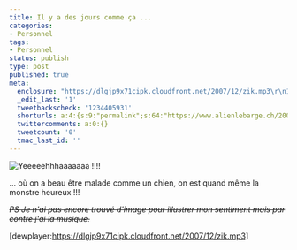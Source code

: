 ```yaml
---
title: Il y a des jours comme ça ...
categories:
- Personnel
tags:
- Personnel
status: publish
type: post
published: true
meta:
  enclosure: "https://dlgjp9x71cipk.cloudfront.net/2007/12/zik.mp3\r\n1264219\r\naudio/mpeg"
  _edit_last: '1'
  tweetbackscheck: '1234405931'
  shorturls: a:4:{s:9:"permalink";s:64:"https://www.alienlebarge.ch/2007/12/19/il-y-a-des-jours-comme-ca/";s:7:"tinyurl";s:25:"https://tinyurl.com/bh9n5j";s:4:"isgd";s:17:"https://is.gd/jeZc";s:5:"bitly";s:18:"https://bit.ly/124L";}
  twittercomments: a:0:{}
  tweetcount: '0'
  tmac_last_id: ''
---
```

<img src="https://dlgjp9x71cipk.cloudfront.net/2007/12/youpi.png" alt="Yeeeeehhhaaaaaaa !!!!" />

... où on a beau être malade comme un chien, on est quand même la monstre heureux !!!

<span style="text-decoration: line-through;"><em>PS
Je n'ai pas encore trouvé d'image pour illustrer mon sentiment  mais par contre j'ai la musique.</em></span>

[dewplayer:https://dlgjp9x71cipk.cloudfront.net/2007/12/zik.mp3]
